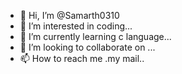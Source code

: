 - 👋 Hi, I’m @Samarth0310
- 👀 I’m interested in coding...
- 🌱 I’m currently learning c language...
- 💞️ I’m looking to collaborate on ...
- 📫 How to reach me .my mail..

<!---
Samarth0310/Samarth0310 is a ✨ special ✨ repository because its `README.md` (this file) appears on your GitHub profile.
You can click the Preview link to take a look at your changes.
--->
